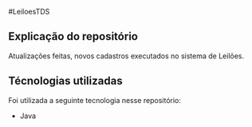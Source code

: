 #LeiloesTDS

## Explicação do repositório
Atualizações feitas, novos cadastros executados no sistema de Leilões.

## Técnologias utilizadas
Foi utilizada a seguinte tecnologia nesse repositório:
- Java
